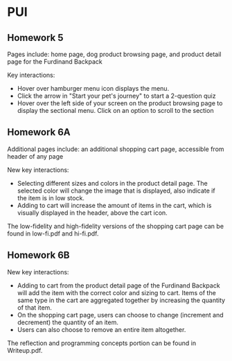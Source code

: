 # PUI

## Homework 5 


Pages include: home page, dog product browsing page, and product detail page for the Furdinand Backpack

Key interactions:

<ul>
<li>Hover over hamburger menu icon displays the menu.</li>
<li>Click the arrow in "Start your pet's journey" to start a 2-question quiz</li>
<li>Hover over the left side of your screen on the product browsing page to display the sectional menu. Click on an option to scroll to the section</li>
</ul>

## Homework 6A


Additional pages include: an additional shopping cart page, accessible from header of any page

New key interactions:

<ul>
<li>Selecting different sizes and colors in the product detail page. The selected color will change the image that is displayed, also indicate if the item is in low stock.</li>
<li>Adding to cart will increase the amount of items in the cart, which is visually displayed in the header, above the cart icon.</li>
</ul>

The low-fidelity and high-fidelity versions of the shopping cart page can be found in low-fi.pdf and hi-fi.pdf.

## Homework 6B

New key interactions:

<ul>
<li>Adding to cart from the product detail page of the Furdinand Backpack will add the item with the correct color and sizing to cart. Items of the same type in the cart are aggregated together by increasing the quantity of that item.</li>
<li>On the shopping cart page, users can choose to change (increment and decrement) the quantity of an item.</li>
<li>Users can also choose to remove an entire item altogether.</li>
</ul>

The reflection and programming concepts portion can be found in Writeup.pdf.
